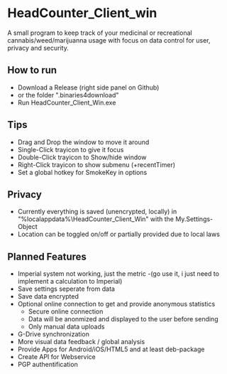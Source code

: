 # HeadCounter_Client_win
A small program to keep track of your medicinal or recreational cannabis/weed/marijuanna usage with focus on data control for user, privacy and security.


How to run
--------------------------
- Download a Release (right side panel on Github)
- or the folder ".binaries4download"
- Run HeadCounter_Client_Win.exe



Tips
--------------------------
- Drag and Drop the window to move it around
- Single-Click trayicon to give it focus
- Double-Click trayicon to Show/hide window
- Right-Click trayicon to show submenu (+recentTimer)
- Set a global hotkey for SmokeKey in options



Privacy
--------------------------
- Currently everything is saved (unencrypted, locally) in "%localappdata%\HeadCounter_Client_Win" with the My.Settings-Object
- Location can be toggled on/off or partially provided due to local laws



Planned Features
--------------------------
- Imperial system not working, just the metric 
		-(go use it, i just need to implement a calculation to Imperial)
- Save settings seperate from data
- Save data encrypted
- Optional online connection to get and provide anonymous statistics
	- Secure online connection
	- Data will be anonmized and displayed to the user before sending
	- Only manual data uploads
- G-Drive synchronization
- More visual data feedback / global analysis
- Provide Apps for Android/iOS/HTML5 and at least deb-package
- Create API for Webservice
- PGP authentification
